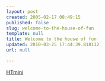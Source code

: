 ```yaml
---
layout: post
created: 2005-02-17 08:49:15
published: false
slug: welcome-to-the-house-of-fun
template: null
title: Welcome to the house of fun
updated: 2010-03-25 17:44:39.818112
url: null

---
```


<a href='http://htmini.com/'>HTmini</a>



